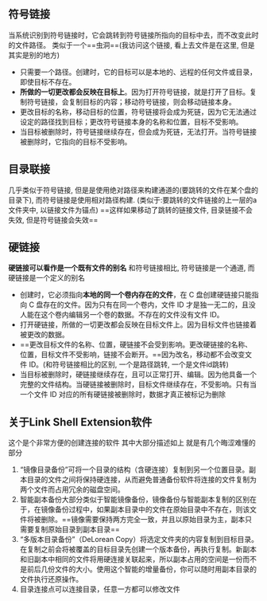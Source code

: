 ## 符号链接
当系统识别到符号链接时，它会跳转到符号链接所指向的目标中去，而不改变此时的文件路径。
类似于一个==虫洞==(我访问这个链接, 看上去文件是在这里, 但是其实是别的地方)
- 只需要一个路径。创建时，它的目标可以是本地的、远程的任何文件或目录，即使目标不存在。
- **所做的一切更改都会反映在目标上**。因为打开符号链接，就是打开了目标。复制符号链接，会复制目标的内容；移动符号链接，则会移动链接本身。
- 更改目标的名称，移动目标的位置，符号链接将会成为死链，因为它无法通过设定的路径找到目标；更改符号链接本身的名称和位置，目标不受影响。
- 当目标被删除时，符号链接继续存在，但会成为死链，无法打开。当符号链接被删除时，它指向的目标不受影响。
## 目录联接  
几乎类似于符号链接, 但是是使用绝对路径来构建通道的(要跳转的文件在某个盘的目录下), 而符号链接是使用相对路径构建. (类似于:要跳转的文件链接的上一层的a文件夹中, 以链接文件为锚点)
==这样如果移动了跳转的链接文件, 目录链接不会失效, 但是符号链接会失效==
## 硬链接 
**硬链接可以看作是一个既有文件的别名**
和符号链接相比, 符号链接是一个通道, 而硬链接是一个定义的别名
- 创建时，它必须指向**本地的同一个卷内存在的文件**，在 C 盘创建硬链接只能指向 C 盘存在的文件。因为只有在同一个卷内，文件 ID 才是独一无二的，且没人能在这个卷内编辑另一个卷的数据。不存在的文件没有文件 ID。
- 打开硬链接，所做的一切更改都会反映在目标文件上。因为目标文件也链接着被更改的数据。
- ==更改目标文件的名称、位置，硬链接不会受到影响。更改硬链接的名称、位置，目标文件不受影响，链接不会断开。==因为改名，移动都不会改变文件 ID。(和符号链接相比的区别, 一个是路径跳转, 一个是文件id跳转)
- 当目标被删除时，硬链接继续存在，且可以正常打开、编辑。因为他具备一个完整的文件结构。当硬链接被删除时，目标文件继续存在，不受影响。只有当一个文件 ID 对应的所有硬链接被删除时，数据才真正被标记为删除


## 关于Link Shell Extension软件
这个是个非常方便的创建连接的软件
其中大部分描述如上
就是有几个晦涩难懂的部分
1. “镜像目录备份”可将一个目录的结构（含硬连接）复制到另一个位置目录。副本目录的文件之间将保持硬连接，从而避免普通备份软件将连接的文件复制为两个文件而占用冗余的磁盘空间。
2. 智能副本备份大部分类似于智能镜像备份，镜像备份与智能副本复制的区别在于，在镜像备份过程中，如果副本目录中的文件在原始目录中不存在，则该文件将被删除。==镜像需要保持两方完全一致，并且以原始目录为主，副本只需要复制原始目录到副本目录==  
3. “多版本目录备份”（DeLorean Copy）将选定文件夹的内容复制到目标目录。在复制之前会将被覆盖的目标目录先创建一个版本备份，再执行复制。新副本和旧副本中相同的文件将用硬连接关联起来，所以副本占用的空间是一份而不是前后几份文件的大小。使用这个智能的增量备份，你可以随时用副本目录的文件执行还原操作。
4. 目录连接点可以连接目录，任意一方都可以修改文件